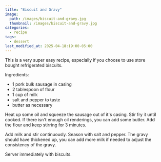 ```yaml
---
title: "Biscuit and Gravy"
image: 
  path: /images/biscuit-and-gravy.jpg
  thumbnail: /images/biscuit-and-gravy.jpg
categories:
  - recipe
tags:
  - dessert
last_modified_at: 2025-04-18:19:00-05:00
---
```


This is a very super easy recipe, especially if you choose to use store bought refrigerated biscuits.

Ingredients:
* 1 pork bulk sausage in casing
* 2 tablespoon of flour
* 1 cup of milk
* salt and pepper to taste
* butter as necessary

Heat up some oil and squeeze the sausage out of it's casing. Stir fry it until cooked. If there isn't enough oil renderings, you can add some butter. Add the flour and keep stirring for 3 minutes.

Add milk and stir continuously. Season with salt and pepper. The gravy should have thickened up, you can add more milk if needed to adjust the consistency of the gravy.

Server immediately with biscuits.